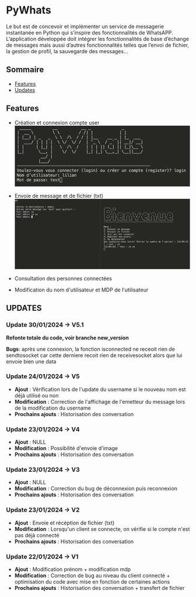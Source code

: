 # PyWhats
Le but est de concevoir et implémenter un service de messagerie instantanée en Python qui s’inspire des fonctionnalités de WhatsAPP. L’application développée doit intégrer les fonctionnalités de base d’échange de messages mais aussi d’autres fonctionnalités telles que l’envoi de fichier, la gestion de profil, la sauvegarde des messages...

## Sommaire
- [Features](#features) 
- [Updates](#updates) 

## Features
- Création et connexion compte user
![image](img/1.png)

- Envoie de message et de fichier (txt)
![image](img/2.png)

- Consultation des personnes connectées

- Modification du nom d'utilisateur et MDP de l'utilisateur


## UPDATES
### Update 30/01/2024 -> V5.1
**Refonte totale du code, voir branche new_version**

**Bugs**: après une connexion, la fonction isconnected ne receoit rien de sendtosocket car cette derniere recoit rien de receivesocket alors que lui envoie bien une data

### Update 24/01/2024 -> V5
- **Ajout** : Vérification lors de l'update du username si le nouveau nom est déjà utilisé ou non
- **Modification** : Correction de l'affichage de l'emetteur du message lors de la modification du username
- **Prochains ajouts** : Historisation des conversation

### Update 23/01/2024 -> V4
- **Ajout** : NULL
- **Modification** : Possibilité d'envoie d'image
- **Prochains ajouts** : Historisation des conversation

### Update 23/01/2024 -> V3
- **Ajout** : NULL
- **Modification** : Correction du bug de déconnexion puis reconnexion
- **Prochains ajouts** : Historisation des conversation

### Update 23/01/2024 -> V2
- **Ajout** : Envoie et récéption de fichier (txt)
- **Modification** : Lorsqu'un client se connecte, on vérifie si le compte n'est pas déjà connecté
- **Prochains ajouts** : Historisation des conversation

### Update 22/01/2024 -> V1
- **Ajout** : Modification prénom + modification mdp
- **Modification** : Correction de bug au niveau du client connecté + optimisation du code avec mise en fonction de certaines actions
- **Prochains ajouts** : Historisation des conversation + transfert de fichier